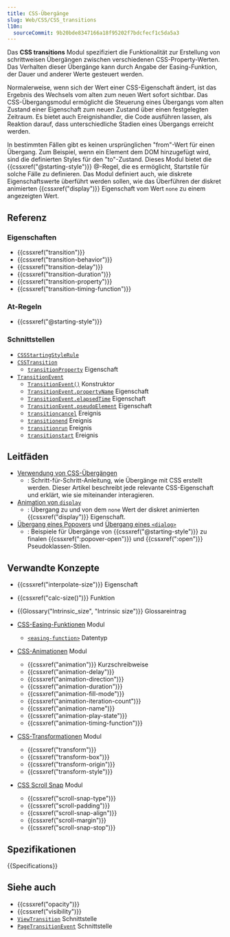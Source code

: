```yaml
---
title: CSS-Übergänge
slug: Web/CSS/CSS_transitions
l10n:
  sourceCommit: 9b20bde8347166a18f95202f7bdcfecf1c5da5a3
---
```


Das **CSS transitions** Modul spezifiziert die Funktionalität zur Erstellung von schrittweisen Übergängen zwischen verschiedenen CSS-Property-Werten. Das Verhalten dieser Übergänge kann durch Angabe der Easing-Funktion, der Dauer und anderer Werte gesteuert werden.

Normalerweise, wenn sich der Wert einer CSS-Eigenschaft ändert, ist das Ergebnis des Wechsels vom alten zum neuen Wert sofort sichtbar. Das CSS-Übergangsmodul ermöglicht die Steuerung eines Übergangs vom alten Zustand einer Eigenschaft zum neuen Zustand über einen festgelegten Zeitraum. Es bietet auch Ereignishandler, die Code ausführen lassen, als Reaktion darauf, dass unterschiedliche Stadien eines Übergangs erreicht werden.

In bestimmten Fällen gibt es keinen ursprünglichen "from"-Wert für einen Übergang. Zum Beispiel, wenn ein Element dem DOM hinzugefügt wird, sind die definierten Styles für den "to"-Zustand. Dieses Modul bietet die {{cssxref("@starting-style")}} @-Regel, die es ermöglicht, Startstile für solche Fälle zu definieren. Das Modul definiert auch, wie diskrete Eigenschaftswerte überführt werden sollen, wie das Überführen der diskret animierten {{cssxref("display")}} Eigenschaft vom Wert `none` zu einem angezeigten Wert.

## Referenz

### Eigenschaften

- {{cssxref("transition")}}
- {{cssxref("transition-behavior")}}
- {{cssxref("transition-delay")}}
- {{cssxref("transition-duration")}}
- {{cssxref("transition-property")}}
- {{cssxref("transition-timing-function")}}

### At-Regeln

- {{cssxref("@starting-style")}}

### Schnittstellen

- [`CSSStartingStyleRule`](/de/docs/Web/API/CSSStartingStyleRule)
- [`CSSTransition`](/de/docs/Web/API/CSSTransition)
  - [`transitionProperty`](/de/docs/Web/API/CSSTransition/transitionProperty) Eigenschaft
- [`TransitionEvent`](/de/docs/Web/API/TransitionEvent)
  - [`TransitionEvent()`](/de/docs/Web/API/TransitionEvent/TransitionEvent) Konstruktor
  - [`TransitionEvent.propertyName`](/de/docs/Web/API/TransitionEvent/propertyName) Eigenschaft
  - [`TransitionEvent.elapsedTime`](/de/docs/Web/API/TransitionEvent/elapsedTime) Eigenschaft
  - [`TransitionEvent.pseudoElement`](/de/docs/Web/API/TransitionEvent/pseudoElement) Eigenschaft
  - [`transitioncancel`](/de/docs/Web/API/Element/transitioncancel_event) Ereignis
  - [`transitionend`](/de/docs/Web/API/Element/transitionend_event) Ereignis
  - [`transitionrun`](/de/docs/Web/API/Element/transitionrun_event) Ereignis
  - [`transitionstart`](/de/docs/Web/API/Element/transitionstart_event) Ereignis

## Leitfäden

- [Verwendung von CSS-Übergängen](/de/docs/Web/CSS/CSS_transitions/Using_CSS_transitions)
  - : Schritt-für-Schritt-Anleitung, wie Übergänge mit CSS erstellt werden. Dieser Artikel beschreibt jede relevante CSS-Eigenschaft und erklärt, wie sie miteinander interagieren.
- [Animation von `display`](/de/docs/Web/CSS/display#animating_display)
  - : Übergang zu und von dem `none` Wert der diskret animierten {{cssxref("display")}} Eigenschaft.
- [Übergang eines Popovers](/de/docs/Web/CSS/overlay#transitioning_a_popover) und [Übergang eines `<dialog>`](/de/docs/Web/HTML/Reference/Elements/dialog#transitioning_dialog_elements)
  - : Beispiele für Übergänge von {{cssxref("@starting-style")}} zu finalen {{cssxref(":popover-open")}} und {{cssxref(":open")}} Pseudoklassen-Stilen.

## Verwandte Konzepte

- {{cssxref("interpolate-size")}} Eigenschaft
- {{cssxref("calc-size()")}} Funktion
- {{Glossary("Intrinsic_size", "Intrinsic size")}} Glossareintrag

- [CSS-Easing-Funktionen](/de/docs/Web/CSS/CSS_easing_functions) Modul
  - [`<easing-function>`](/de/docs/Web/CSS/easing-function) Datentyp

- [CSS-Animationen](/de/docs/Web/CSS/CSS_animations) Modul
  - {{cssxref("animation")}} Kurzschreibweise
  - {{cssxref("animation-delay")}}
  - {{cssxref("animation-direction")}}
  - {{cssxref("animation-duration")}}
  - {{cssxref("animation-fill-mode")}}
  - {{cssxref("animation-iteration-count")}}
  - {{cssxref("animation-name")}}
  - {{cssxref("animation-play-state")}}
  - {{cssxref("animation-timing-function")}}

- [CSS-Transformationen](/de/docs/Web/CSS/CSS_transforms) Modul
  - {{cssxref("transform")}}
  - {{cssxref("transform-box")}}
  - {{cssxref("transform-origin")}}
  - {{cssxref("transform-style")}}

- [CSS Scroll Snap](/de/docs/Web/CSS/CSS_scroll_snap) Modul
  - {{cssxref("scroll-snap-type")}}
  - {{cssxref("scroll-padding")}}
  - {{cssxref("scroll-snap-align")}}
  - {{cssxref("scroll-margin")}}
  - {{cssxref("scroll-snap-stop")}}

## Spezifikationen

{{Specifications}}

## Siehe auch

- {{cssxref("opacity")}}
- {{cssxref("visibility")}}
- [`ViewTransition`](/de/docs/Web/API/ViewTransition) Schnittstelle
- [`PageTransitionEvent`](/de/docs/Web/API/PageTransitionEvent) Schnittstelle
